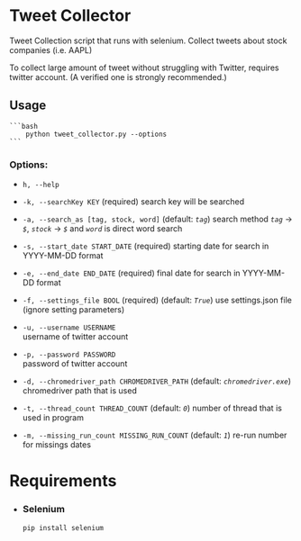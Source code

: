 # Tweet Collector

Tweet Collection script that runs with selenium. Collect tweets about stock companies (i.e. AAPL)

To collect large amount of tweet without struggling with Twitter, requires twitter account. (A verified one is strongly recommended.)

## Usage
    ```bash
        python tweet_collector.py --options
    ```
### Options:
 -  `h, --help`

 -  `-k, --searchKey KEY` (required)
    search key will be searched

 -  `-a, --search_as [tag, stock, word]` (default: _`tag`_)
    search method _`tag`_ -> _`$`_, _`stock`_ -> _`$`_ and _`word`_ is direct word search

 -  `-s, --start_date START_DATE` (required) 
    starting date for search in YYYY-MM-DD format

 -  `-e, --end_date END_DATE` (required)
    final date for search in YYYY-MM-DD format

 -  `-f, --settings_file BOOL` (required) (default: _`True`_)
    use settings.json file (ignore setting parameters)

 -  `-u, --username USERNAME`  
    username of twitter account

 -  `-p, --password PASSWORD`  
    password of twitter account

 -  `-d, --chromedriver_path CHROMEDRIVER_PATH` (default: _`chromedriver.exe`_)
    chromedriver path that is used 

 -  `-t, --thread_count THREAD_COUNT` (default: _`0`_)
    number of thread that is used in program 

 -  `-m, --missing_run_count MISSING_RUN_COUNT` (default: _`1`_)
    re-run number for missings dates 


# Requirements

- ### Selenium
    ```bash
    pip install selenium
    ```